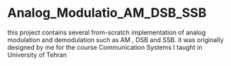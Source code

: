 # Analog_Modulatio_AM_DSB_SSB

this project contains several from-scratch implementation  of analog modulation and demodulation such as AM , DSB and SSB. 
it was originally designed by me for the course Communication Systems I taught in University of Tehran